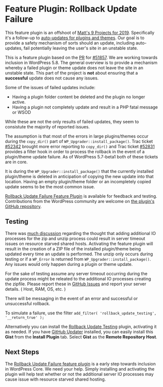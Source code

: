 # Feature Plugin: Rollback Update Failure

This feature plugin is an offshoot of [Matt's 9 Projects for 2019](https://make.wordpress.org/core/2018/12/08/9-priorities-for-2019/). Specifically it's a follow-up to [auto-updates for plugins and themes](https://make.wordpress.org/core/2020/02/26/feature-plugin-wp-auto-updates/). Our goal is to provide a safety mechanism of sorts should an update, including auto-updates, fail potentially leaving the user's site in an unstable state.

This is a feature plugin based on the [PR](https://github.com/WordPress/wordpress-develop/pull/860) for [#51857](https://core.trac.wordpress.org/ticket/51857). We are working towards inclusion in WordPress 5.8. The general overview is to provide a mechanism whereby a failed plugin or theme update does not leave the site in an unstable state. This part of the project is **not** about ensuring that a **successful** update does not cause any issues.

Some of the issues of failed updates include:

* Having a plugin folder content be deleted and the plugin no longer active.
* Having a plugin not completely update and result in a PHP fatal message or WSOD

While these are not the only results of failed updates, they seem to consistute the majority of reported issues.

The assumption is that most of the errors in large plugins/themes occur during the `copy_dir()` part of `WP_Upgrader::install_package()`. Trac ticket [#52342](https://core.trac.wordpress.org/ticket/52342) brought more error reporting to `copy_dir()` and Trac ticket [#52831](https://core.trac.wordpress.org/ticket/52381) provides a filter hook in order to process the rollback in the event of a plugin/theme update failure. As of WordPress 5.7-beta1 both of these tickets are in core.

It is during the `WP_Upgrader::install_package()` that the currently installed plugin/theme is deleted in anticipation of copying the new update into that location. Having an empty plugin/theme folder or an incompletely copied update seems to be the most common issue.

[Rollback Update Failure Feature Plugin](https://wordpress.org/plugins/rollback-update-failure) is available for feedback and testing. Contributions from the WordPress community are welcome on [the plugin's GitHub repository](https://github.com/afragen/rollback-update-failure).

## Testing

There was [much discussion](https://wordpress.slack.com/archives/CULBN711P/p1609968242405800) regarding the thought that adding additional IO processes for the zip and unzip process could result in server timeout issues on resource starved shared hosts. Activating the feature plugin will result in the creation of a ZIP file of the installed plugin/theme being updated every time an update is performed. The unzip only occurs during testing or if a `WP_Error` is returned from `WP_Upgrader::install_package()`. Any issues would only happen during a plugin or theme update.

For the sake of testing assume any server timeout occurring during the update process might be releated to the additional IO processes creating the zipfile. Please report these in [GitHub Issues](https://github.com/afragen/rollback-update-failure/issues) and report your server details. ( Host, RAM, OS, etc. )

There will be messaging in the event of an error and successful or unsuccessful rollback.

To simulate a failure, use the filter `add_filter( 'rollback_update_testing', '__return_true' );`

Alternatively you can install the [Rollback Update Testing](https://gist.github.com/afragen/80b68a6c8826ab37025b05d4519bb4bf) plugin, activating it as needed. If you have [GitHub Updater](https://github.com/afragen/github-updater) installed, you can easily install this **Gist** from the **Install Plugin** tab. Select **Gist** as the **Remote Repository Host**.

## Next Steps

The [Rollback Update Failure feature plugin](https://wordpress.org/plugins/rollback-update-failure) is a early step towards inclusion in WordPress Core. We need your help. Simply installing and activating the plugin will help test whether or not the additional server IO processes may cause issue with resource starved shared hosting.
